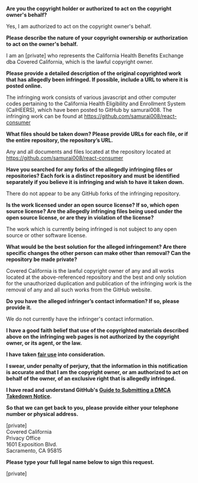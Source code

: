 **Are you the copyright holder or authorized to act on the copyright owner's behalf?**

Yes, I am authorized to act on the copyright owner's behalf.

**Please describe the nature of your copyright ownership or authorization to act on the owner's behalf.**

I am an [private] who represents the California Health Benefits Exchange dba Covered California, which is the lawful copyright owner.

**Please provide a detailed description of the original copyrighted work that has allegedly been infringed. If possible, include a URL to where it is posted online.**

The infringing work consists of various javascript and other computer codes pertaining to the California Health Eligibility and Enrollment System (CalHEERS), which have been posted to GitHub by samurai008. The infringing work can be found at https://github.com/samurai008/react-consumer

**What files should be taken down? Please provide URLs for each file, or if the entire repository, the repository’s URL.**

Any and all documents and files located at the repository located at https://github.com/samurai008/react-consumer

**Have you searched for any forks of the allegedly infringing files or repositories? Each fork is a distinct repository and must be identified separately if you believe it is infringing and wish to have it taken down.**

There do not appear to be any GitHub forks of the infringing repository.

**Is the work licensed under an open source license? If so, which open source license? Are the allegedly infringing files being used under the open source license, or are they in violation of the license?**

The work which is currently being infringed is not subject to any open source or other software license.

**What would be the best solution for the alleged infringement? Are there specific changes the other person can make other than removal? Can the repository be made private?**

Covered California is the lawful copyright owner of any and all works located at the above-referenced repository and the best and only solution for the unauthorized duplication and publication of the infringing work is the removal of any and all such works from the GitHub website.

**Do you have the alleged infringer’s contact information? If so, please provide it.**

We do not currently have the infringer's contact information.

**I have a good faith belief that use of the copyrighted materials described above on the infringing web pages is not authorized by the copyright owner, or its agent, or the law.**

**I have taken <a href="https://www.lumendatabase.org/topics/22">fair use</a> into consideration.**

**I swear, under penalty of perjury, that the information in this notification is accurate and that I am the copyright owner, or am authorized to act on behalf of the owner, of an exclusive right that is allegedly infringed.**

**I have read and understand GitHub's <a href="https://help.github.com/articles/guide-to-submitting-a-dmca-takedown-notice/">Guide to Submitting a DMCA Takedown Notice</a>.**

**So that we can get back to you, please provide either your telephone number or physical address.**

[private]  
Covered California  
Privacy Office  
1601 Exposition Blvd.  
Sacramento, CA 95815  

**Please type your full legal name below to sign this request.**

[private]  
